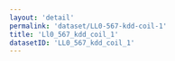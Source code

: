```yaml
---
layout: 'detail'
permalink: 'dataset/LL0-567-kdd-coil-1'
title: 'Ll0_567_kdd_coil_1'
datasetID: 'LL0_567_kdd_coil_1'
---
```

